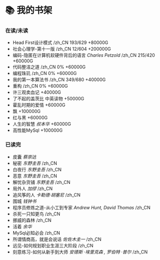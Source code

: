 # 📚 我的书架



### 在读/未读

- Head First设计模式  /zh_CN 193/629  +80000G
- 社会心理学-第十一版 /zh_CN 12/604  +200000G
- 编码-隐匿在计算机软硬件背后的语言 *Charles Petzold*  /zh_CN 215/420  +60000G
- 代码整洁之道  /zh_CN 0%  +60000G
- 编程珠玑 /zh_CN 0%  +60000G
- 我的第一本算法书 /zh_CN 349/680  +40000G
- 重构  /zh_CN  0%  +60000G
- 许三观卖血记  +40000G
- 了不起的盖茨比 中英读物  +50000G
- 霍乱时期的爱情  +60000G
- 飘 +100000G
- 红与黑  +60000G
- 人生的智慧 *叔本华* +60000G
- 高性能MySql  +100000G

  





### 已读完  

- 皮囊 *蔡崇达*
- 秘密 *东野圭吾* /zh_CN 
- 白夜行 *东野圭吾* /zh_CN 
- 恶意 *东野圭吾* /zh_CN 
- 解忧杂货铺 *东野圭吾* /zh_CN 
- 局外人 *加缪* /zh_CN 
- 追风筝的人 *卡勒德·胡塞尼* /zh_CN 
- 围城 *钱钟书*
- 程序员修炼之道-从小工到专家 *Andrew Hunt, David Thomas*  /zh_CN 
- 杀死一只知更鸟 /zh_CN  
- 挪威的森林 /zh_CN
- 活着 *余华*  
- MySql必知必会 /zh_CN
- 所谓情商高，就是会说话  *佐佐木圭一*   /zh_CN
- 远见-如何规划职业生涯三大阶段  /zh_CN
- 刻意练习-如何从新手到大师 *安德斯 ·埃里克森 , 罗伯特 ·普尔*  /zh_CN